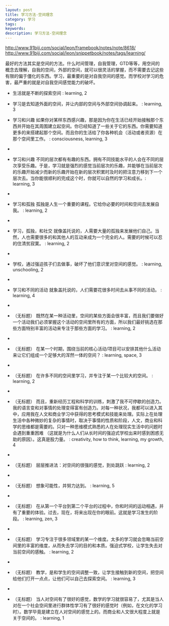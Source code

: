 ```yaml
---
layout: post
title: 学习方法-空间理念
category: 学习
tags: 
keywords: 
description: 学习方法-空间理念
---
```




http://www.91biji.com/social/leon/framebook/notes/note/8618/
http://www.91biji.com/social/leon/snippetbook/notes/tags/learning/

最好的方法其实是空间的方法。什么时间管理，自我管理，GTD等等，用空间的概念去理解，自我的空间，外部的空间，就可以很灵活的掌握，而不需要去记这些有限的偏于僵化的东西。学习，最重要的是对自我空间的感觉。而学校对学习的危害，最严重的就是对自我空间感觉能力的破坏。

-  生活就是不断的探索空间 : learning, 2

-  学习是去知道外面的空间，并让内部的空间与外部空间协调起来。 : learning, 3

-  学习和兴趣 如果你对某样东西感兴趣，那是因为你在生活已经开始接触那个东西并开始在其周围建立起空间。你已经知道了一些关于它的东西。你需要知道更多的来搭建起那个空间。而且你的生活给了你各种机会（活动或者资源）在那个空间里工作。 : consciousness, learning, 3
-
-  学习和兴趣 不同的层次都有有趣的东西。拥有不同技能水平的人会在不同的层次享受乐趣。于是，学习就是强烈的感觉当前层次的乐趣，并能够在当前层次的乐趣开始减少而新的乐趣开始在新的层次积累时及时的把注意力移到下一个层次去。当你能很顺利的完成这个时，你就可以自然的学习和成长。: learning, 3
-
-  学习和孤独 孤独是人生一个重要的课程。它给你必要的时间和空间去发展自我。 : learning, 2
-
-  学习，孤独，和社交 就像盖托说的，人需要大量的孤独来发展他们自己。当然，人也需要很多的和其他人的互动来成为一个完全的人。需要的时候可以忍的住清贫寂寞。 : learning, 2
-
-  学校，通过强迫孩子们去做事，破坏了他们意识里对空间的感觉。 : learning, unschooling, 2
-
-  学习和不同的活动 就象盖托说的，人们需要花很多时间去从事不同的活动。 : learning, 4
-
-  （无标题） 既然在某一种活动里，空间的某些方面会很丰富，而且我们要做好一个活动我们必须掌握这个活动的空间里所有的方面，所以我们最好挑选在那些方面特别丰富的活动来专注于那些方面的学习。 : learning, 2
-
-  （无标题） 在某一个时期，围绕当前的核心活动/项目可以安排其他什么活动来让它们组成一个足够大的浑然一体的空间？ : learning, space, 3
-
-  （无标题） 在许多不同的空间里学习，并专注于某一个比较大的空间。 : learning, 2
-
-  （无标题） 而且，重新经历工程和科学的训练，刺激了我不可停歇的创造力。我的语言变和对事情的处理变得富有创造力。对每一种状况，我都可以进入其中，应用我在人文和商业学习中获得的思考模式和技能来处理。实际上在处理生活中各种微妙的复杂的事情时，取决于事情的性质和阶段，人文，商业和科学的思维都是需要的。只对一种思维模式熟悉的人在处理现实生活中的问题时会遇到重重困难 （这就是为什么人们从长时间的强迫式学校出来时感到困惑无助的原因）。这真是股力量。 : creativity, how to think, learning, my growth, 4
-
-  （无标题） 层层推进法：对空间的很强的感觉，到处跳跃 : learning, 2
-
-  （无标题） 想象可能性，并努力达到。 : learning, 5
-
-  （无标题） 在从第一个平台到第二个平台的过程中，你和时间的运动相遇，并有了重要的体验。过去，现在，将来出现在你的眼前。这就是学习发生的阶段。 : learning, zen, 3
-
-  （无标题） 学习专注于很多领域里的某一个维度。太多的学习就会忽略当前空间里的丰富的维度，从而失去学习的目的和本质。强迫式学校，让学生失去对当前空间的感触。 : learning, 2
-
-  （无标题） 教学，是和学生的空间调整一致，让学生接触到新的空间，把空间给他们打开一点点，让他们可以自己去探索空间。 : learning, 3
-
-  （无标题） 当人对空间有了很好的感觉，数学的学习就很容易了，尤其是当人对在一个社会空间里进行群体性学习有了很好的感觉时（例如，在文化的学习时）。数学毕竟是建立在人对空间的感觉上的。而商业和人文很大程度上就是关于空间的。 : learning, 1





